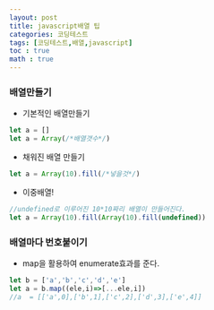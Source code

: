 ```yaml
---
layout: post
title: javascript배열 팁
categories: 코딩테스트
tags: [코딩테스트,배열,javascript]
toc : true
math : true
---
```



### 배열만들기
- 기본적인 배열만들기
```js
let a = []
let a = Array(/*배열갯수*/)
```

- 채워진 배열 만들기
```js
let a = Array(10).fill(/*넣을것*/)

```

- 이중배열!
```js
//undefined로 이루어진 10*10짜리 배열이 만들어진다.
let a = Array(10).fill(Array(10).fill(undefined))
```

### 배열마다 번호붙이기
- map을 활용하여 enumerate효과를 준다.
  
```js
let b = ['a','b','c','d','e']
let a = b.map((ele,i)=>[...ele,i])
//a  = [['a',0],['b',1],['c',2],['d',3],['e',4]]
```